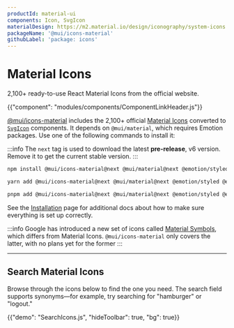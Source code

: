 ```yaml
---
productId: material-ui
components: Icon, SvgIcon
materialDesign: https://m2.material.io/design/iconography/system-icons.html
packageName: '@mui/icons-material'
githubLabel: 'package: icons'
---
```


# Material Icons

<p class="description">2,100+ ready-to-use React Material Icons from the official website.</p>

{{"component": "modules/components/ComponentLinkHeader.js"}}
<br/>

[@mui/icons-material](https://www.npmjs.com/package/@mui/icons-material)
includes the 2,100+ official [Material Icons](https://fonts.google.com/icons?icon.set=Material+Icons) converted to [`SvgIcon`](/material-ui/api/svg-icon/) components.
It depends on `@mui/material`, which requires Emotion packages.
Use one of the following commands to install it:

:::info
The `next` tag is used to download the latest <b>pre-release</b>, v6 version. Remove it to get the current stable version.
:::

<!-- #default-branch-switch -->

<codeblock storageKey="package-manager">

```bash npm
npm install @mui/icons-material@next @mui/material@next @emotion/styled @emotion/react
```

```bash yarn
yarn add @mui/icons-material@next @mui/material@next @emotion/styled @emotion/react
```

```bash pnpm
pnpm add @mui/icons-material@next @mui/material@next @emotion/styled @emotion/react
```

</codeblock>

See the [Installation](/material-ui/getting-started/installation/) page for additional docs about how to make sure everything is set up correctly.

:::info
Google has introduced a new set of icons called [Material Symbols](https://fonts.google.com/icons?icon.set=Material+Symbols), which differs from Material Icons. `@mui/icons-material` only covers the latter, with no plans yet for the former
:::

<hr/>

## Search Material Icons

Browse through the icons below to find the one you need.
The search field supports synonyms—for example, try searching for "hamburger" or "logout."

{{"demo": "SearchIcons.js", "hideToolbar": true, "bg": true}}
